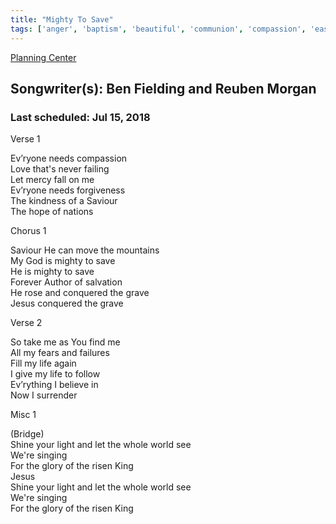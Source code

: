 ```yaml
---
title: "Mighty To Save"
tags: ['anger', 'baptism', 'beautiful', 'communion', 'compassion', 'easter', 'evangelism', 'faithful', 'forgiveness', 'god-you-reing', 'help', 'his-love', 'holy-spirit', 'hope', 'joshua-11-6', 'journey', 'joy', 'kingdom', 'kingdom-od-god', 'li']
---
```


[Planning Center](https://services.planningcenteronline.com/songs/12280128)

## Songwriter(s): Ben Fielding and Reuben Morgan
### Last scheduled: Jul 15, 2018          

Verse 1  
  
Ev’ryone needs compassion  
Love that's never failing  
Let mercy fall on me  
Ev’ryone needs forgiveness  
The kindness of a Saviour  
The hope of nations  
  
Chorus 1  
  
Saviour He can move the mountains  
My God is mighty to save  
He is mighty to save  
Forever Author of salvation  
He rose and conquered the grave  
Jesus conquered the grave  
  
Verse 2  
  
So take me as You find me  
All my fears and failures  
Fill my life again  
I give my life to follow  
Ev’rything I believe in  
Now I surrender  
  
Misc 1  
  
(Bridge)  
Shine your light and let the whole world see  
We're singing  
For the glory of the risen King  
Jesus  
Shine your light and let the whole world see  
We're singing  
For the glory of the risen King
